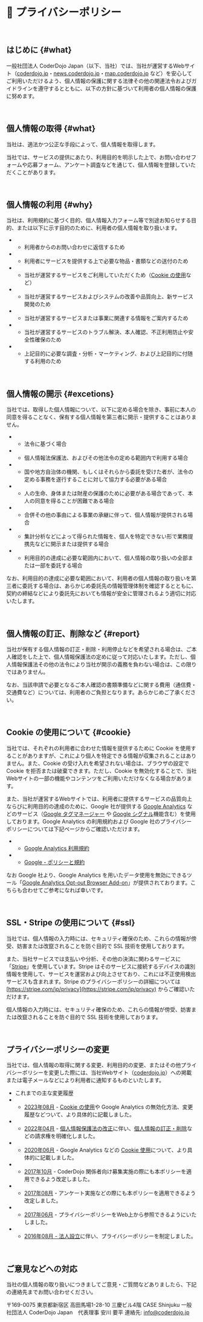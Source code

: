 # 🔐 プライバシーポリシー

<br>

## はじめに {#what}

一般社団法人 CoderDojo Japan（以下、当社）では、当社が運営するWebサイト（[coderdojo.jp](https://coderdojo.jp)・[news.coderdojo.jp](https://news.coderdojo.jp)・[map.coderdojo.jp](https://map.coderdojo.jp) など）を安心してご利用いただけるよう、個人情報の保護に関する法律その他の関連法令およびガイドラインを遵守するとともに、以下の方針に基づいて利用者の個人情報の保護に努めます。

<br>

## 個人情報の取得 {#what}

当社は、適法かつ公正な手段によって、個人情報を取得します。

当社では、サービスの提供にあたり、利用目的を明示した上で、お問い合わせフォームや応募フォーム、アンケート調査などを通じて、個人情報を登録していただくことがあります。

<br>

## 個人情報の利用 {#why}

当社は、利用規約に基づく目的、個人情報入力フォーム等で別途お知らせする目的、または以下に示す目的のために、利用者の個人情報を取り扱います。

- - 利用者からのお問い合わせに返信するため
- - 利用者にサービスを提供する上で必要な物品・書類などの送付のため
- - 当社が運営するサービスをご利用していただくため（[Cookie の使用](#cookie)など）
- - 当社が運営するサービスおよびシステムの改善や品質向上、新サービス開発のため
- - 当社が運営するサービスまたは事業に関連する情報をご案内するため
- - 当社が運営するサービスのトラブル解決、本人確認、不正利用防止や安全性確保のため
- - 上記目的に必要な調査・分析・マーケティング、および上記目的に付随する利用のため

<br>

## 個人情報の開示 {#excetions}

当社では、取得した個人情報について、以下に定める場合を除き、事前に本人の同意を得ることなく、保有する個人情報を第三者に開示・提供することはありません。

- - 法令に基づく場合
- - 個人情報法保護法、およびその他法令の定める範囲内で利用する場合
- - 国や地方自治体の機関、もしくはそれらから委託を受けた者が、法令の定める事務を遂行することに対して協力する必要がある場合
- - 人の生命、身体または財産の保護のために必要がある場合であって、本人の同意を得ることが困難である場合
- - 合併その他の事由による事業の承継に伴って、個人情報が提供される場合
- - 集計分析などによって得られた情報を、個人を特定できない形で業務提携先などに開示または提供する場合
- - 利用目的の達成に必要な範囲内において、個人情報の取り扱いの全部または一部を委託する場合

なお、利用目的の達成に必要な範囲において、利用者の個人情報の取り扱いを第三者に委託する場合は、あらかじめ委託先の情報管理体制を確認するとともに、契約の締結などにより委託先においても情報が安全に管理されるよう適切に対応いたします。

<br>

## 個人情報の訂正、削除など {#report}

当社が保有する個人情報の訂正・削除・利用停止などを希望される場合は、ご本人確認をした上で、個人情報保護法の定めに従って対応いたします。ただし、個人情報保護法その他の法令により当社が開示の義務を負わない場合は、この限りではありません。

なお、当該申請で必要となるご本人確認の書類準備などに関する費用（通信費・交通費など）については、利用者のご負担となります。あらかじめご了承ください。

<br>

## Cookie の使用について {#cookie}

当社では、それぞれの利用者に合わせた情報を提供するために Cookie を使用することがありますが、これにより個人を特定できる情報が収集されることはありません。また、Cookie の受け入れを希望されない場合は、ブラウザの設定で Cookie を拒否または破棄できます。ただし、Cookie を無効化することで、当社Webサイトの一部の機能やコンテンツをご利用いただけなくなる場合があります。

また、当社が運営するWebサイトでは、利用者に提供するサービスの品質向上ならびに利用目的の達成のために、Google 社が提供する [Google Analytics](https://marketingplatform.google.com/intl/ja/about/analytics/) などのサービス（[Google タグマネージャー](https://marketingplatform.google.com/intl/ja/about/tag-manager/benefits/) や [Google シグナル](https://support.google.com/analytics/answer/7532985)機能含む）を使用しております。Google Analytics の利用規約および Google 社のプライバシーポリシーについては下記ページからご確認いただけます。

- - [Google Analytics 利用規約](https://marketingplatform.google.com/about/analytics/terms/jp/)
- - [Google - ポリシーと規約](https://policies.google.com/?hl=ja)

なお Google 社より、Google Analytics を用いたデータ使用を無効にできるツール「[Google Analytics Opt-out Browser Add-on](https://tools.google.com/dlpage/gaoptout/?hl=ja)」が提供されております。こちらも合わせてご参考になれば幸いです。

<br>

## SSL・Stripe の使用について {#ssl}

当社では、個人情報の入力時には、セキュリティ確保のため、これらの情報が傍受、妨害または改竄されることを防ぐ目的で SSL 技術を使用しております。

また、当社サービスでは支払いや分析、その他の決済に関わるサービスに「[Stripe](https://stripe.com/jp)」を使用しています。Stripe はそのサービスに接続するデバイスの識別情報を使用して、サービスを運営および向上させており、これには不正使用検出サービスも含まれます。Stripe のプライバシーポリシーの詳細については [https://stripe.com/jp/privacy](https://stripe.com/jp/privacy) からご確認いただけます。

個人情報の入力時には、セキュリティ確保のため、これらの情報が傍受、妨害または改竄されることを防ぐ目的で SSL 技術を使用しております。

<br>

## プライバシーポリシーの変更

当社では、個人情報の取得に関する変更、利用目的の変更、またはその他プライバシーポリシーを変更した際には、当社Webサイト（[coderdojo.jp](/)）への掲載または電子メールなどにより利用者に通知するものといたします。

- これまでの主な変更履歴
- - [2023年08月]() - [Cookie の使用](#cookie)や Google Analytics の無効化方法、変更履歴などついて、より具体的に記載しました。
- - [2022年04月](https://github.com/coderdojo-japan/coderdojo.jp/commit/b3982f5f172637db334c24ea4ad3d796bfbddfe2) - [個人情報保護法の改正](https://www.ppc.go.jp/personalinfo/minaoshi/)に伴い、[個人情報の訂正・削除](#report)などの請求権を明確化しました。
- - [2020年06月](https://github.com/coderdojo-japan/coderdojo.jp/commit/aaaffa23a3b62bed345f656e0d5d959e9eb82983) - Google Analytics などの [Cookie 使用](#cookie)について、より具体的に記載しました。
- - [2017年10月](https://github.com/coderdojo-japan/coderdojo.jp/commit/69a85d580b432370ae28d342e89d4f370e58d77f) - CoderDojo 関係者向け募集実施の際にも本ポリシーを適用できるよう改定しました。
- - [2017年08月](https://github.com/coderdojo-japan/coderdojo.jp/commit/07b91c55163f2a628346e14485124d873fceaaab) - アンケート実施などの際にも本ポリシーを適用できるよう改定しました。
- - [2017年06月](https://github.com/coderdojo-japan/coderdojo.jp/commit/72c13d09b153c2470ed4ee44851b5bb7709dc8ca) - プライバシーポリシーをWeb上から参照できるようにいたしました。
- - [2016年08月 - 法人設立](/docs/teikan)に伴い、プライバシーポリシーを制定しました。

<br>

## ご意見などへの対応

当社の個人情報の取り扱いにつきましてご意見・ご質問などありましたら、下記の連絡先までお問い合わせください。

〒169-0075 東京都新宿区
高田馬場1-28-10 三慶ビル4階 CASE Shinjuku
一般社団法人 CoderDojo Japan　代表理事 安川 要平
連絡先: info@coderdojo.jp
